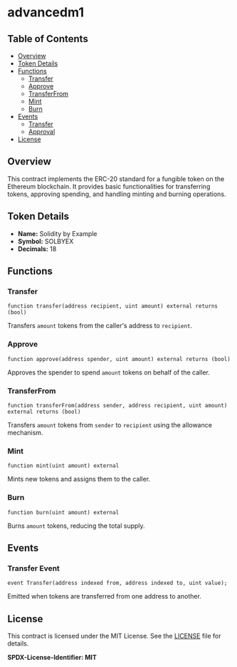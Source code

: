 # advancedm1

## Table of Contents
- [Overview](#overview)
- [Token Details](#token-details)
- [Functions](#functions)
  - [Transfer](#transfer)
  - [Approve](#approve)
  - [TransferFrom](#transferfrom)
  - [Mint](#mint)
  - [Burn](#burn)
- [Events](#events)
  - [Transfer](#transfer-event)
  - [Approval](#approval-event)
- [License](#license)

## Overview

This contract implements the ERC-20 standard for a fungible token on the Ethereum blockchain. It provides basic functionalities for transferring tokens, approving spending, and handling minting and burning operations.

## Token Details

- **Name:** Solidity by Example
- **Symbol:** SOLBYEX
- **Decimals:** 18

## Functions

### Transfer

```solidity
function transfer(address recipient, uint amount) external returns (bool)
```
Transfers `amount` tokens from the caller's address to `recipient`.

### Approve

```solidity
function approve(address spender, uint amount) external returns (bool)
```
Approves the spender to spend `amount` tokens on behalf of the caller.

### TransferFrom

```solidity
function transferFrom(address sender, address recipient, uint amount) external returns (bool)
```
Transfers `amount` tokens from `sender` to `recipient` using the allowance mechanism.

### Mint

```solidity
function mint(uint amount) external
```
Mints new tokens and assigns them to the caller.

### Burn

```solidity
function burn(uint amount) external
```
Burns `amount` tokens, reducing the total supply.

## Events

### Transfer Event

```solidity
event Transfer(address indexed from, address indexed to, uint value);
```
Emitted when tokens are transferred from one address to another.



## License

This contract is licensed under the MIT License. See the [LICENSE](LICENSE) file for details.

**SPDX-License-Identifier: MIT**


